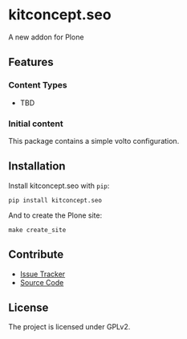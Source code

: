 # kitconcept.seo

A new addon for Plone

## Features

### Content Types

- TBD

### Initial content

This package contains a simple volto configuration.

Installation
------------

Install kitconcept.seo with `pip`:

```shell
pip install kitconcept.seo
```
And to create the Plone site:

```shell
make create_site
```

## Contribute

- [Issue Tracker](https://github.com/collective/kitconcept.seo/issues)
- [Source Code](https://github.com/collective/kitconcept.seo/)

## License

The project is licensed under GPLv2.
